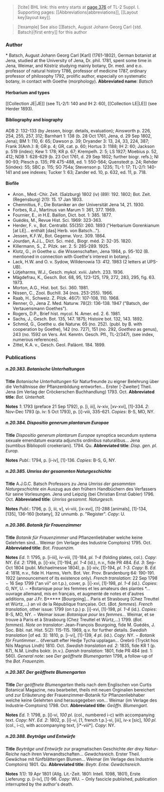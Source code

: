 > [!cite] BHL link: this entry starts at [page 376](https://www.biodiversitylibrary.org/page/33265103) of TL-2 Suppl. I.
> Supporting pages: [[Abbreviations|abbreviations]], [[Layout key|layout key]].

> [!example] See also [[Batsch, August Johann Georg Carl {std. Batsch}|first entry]] for this author

### Author

\* Batsch, August Johann Georg Carl \[Karl\] (1761-1802), German botanist at Jena, studied at the University of Jena, Dr. phil. 1781, spent some time in Jena, Weimar, and Köstriz studying mainly botany, Dr. med. and e.o. professor of natural history 1786, professor of medicine 1787, ordinary professor of philosophy 1792, prolific author, especially on systematic botany, in contact with Goethe (morphology). 
**Abbreviated name**: *Batsch*

#### Herbarium and types

[[Collection JE|JE]] (see TL-2/1: 140 and IH 2: 60), [[Collection LE|LE]] (see Herder 1893).

#### Bibliography and biography

ADB 2: 132-133 (by Jessen, biogr. details, evaluation); Ainsworth p. 226, 254, 255, 257, 312; Barnhart 1: 138 (b. 28 Oct 1761, Jena, d. 29 Sep 1802, Jena); BM 1: 110, 6: 65; Dawson p. 39; Dryander 3: 13, 24, 33, 224, 387; Frank 3(Anh.): 8; GR p. 4; GR, cat. p. 60; Hortus 3: 1188; IH 2: 60; Jackson p. 519 (index); Kew 1: 178; KR p. 67; Krempelh. 2: 5; LS 1927; Moebius p. 52, 412; NDB 1: 628-629 (b. 23 Oct 1761, d. 29 Sep 1802; further biogr. refs.); NI 90-93; Plesch p. 135; PR 475-488, ed. 1: 550-564; Quenstedt p. 24; Rehder 5(index): 55; SBC p. 115; SO 754a; Stevenson p. 1235; TL-1: 17; TL-2/1: 140-141 and see indexes; Tucker 1: 63; Zander ed. 10, p. 632, ed. 11, p. 718.

#### Biofile

- Anon., Med.-Chir. Zeit. (Salzburg) 1802 (iv) (89): 192. 1802; Bot. Zeit. (Regensburg) 2(1): 15. 17 Jan 1803.
- Chemnitius, F., Die Botaniker an der Universität Jena 14, 21. 1930.
- Forbes, R.J., Martinus van Marum 1: 361, 377. 1969.
- Fournier, E., *in* H.E. Baillon, Dict. bot. 1: 385. 1877.
- Guédès, M., Revue Hist. Sci. 1969: 323-363.
- Herder, F. v., Bot. Centralbl. 55(35): 260. 1893 ("Herbarium Gorenkianum \[at LE\]... enthält \[das\] Herb. von Batsch...").
- Jessen, K.F.W., Bot. Gegenw. Vorz. 309. 1864.
- Jourdan, A.J.L., Dict. Sci. méd., Biogr. méd. 2: 32-35. 1820.
- Killermann, S., Z. Pilzk. ser. 2. 5: 285-289. 1925.
- Klotz, G., *in* Goethe u. die Wissenschaften, Jena 1984, p. 95-102 (B. mentioned in connection with Goethe's interest in botany).
- Lack, H.W. and O. v. Sydow, Willdenowia 13: 412. 1983 (2 letters at UPS-UB).
- Lütjeharms, W.J., Gesch. mykol. xviii. Jahrh. 233. 1936.
- Mägdefrau, K., Gesch. Bot. 68, 95, 123-125, 179, 272, 283, 295, fig. 63. 1973.
- Morton, A.G., Hist. bot. Sci. 360. 1981.
- Nissen, C., Zool. Buchill. 34 (nos. 253-255). 1966.
- Raab, H., Schweiz. Z. Pilzk. 46(7): 107-108, 110. 1968.
- Renner, O., Jena Z. Med. Naturw. 78(2): 136-138. 1947 ("Batsch, der Vertauensmann Goethes").
- Rogers, D.P., Brief hist. mycol. N. Amer. ed. 2. 6. 1981.
- Sachs, J., Gesch. Bot. 135, 147. 1875; Histoire bot. 132, 143. 1892.
- Schmid, G., Goethe u. die Naturw. 65 (no. 252). (publ. by B. with cooperation by Goethe), 142 (no. 727), 151 (no. 292, *Goethea* as genus), 243 (no. 1592 on Vers. Anl. Kenntn. Gesch. Pfl., TL-2/347), (see index, numerous references).
- Zittel, K.A. v., Gesch. Geol. Paläont. 184. 1899.

### Publications

##### n.20.383. Botanische Unterhaltungen

**Title**
*Botanische Unterhaltungen* für Naturfreunde zu eigner Belehrung über die Verhältnisse der Pflanzenbildung entworfen... Erster \[-Zweiter\] Theil. Jena (im Verlag der Cröckerschen Buchhandlung) 1793. Oct.
**Abbreviated title**: *Bot. Unterhalt.*

**Notes**
*1*: 1793 (preface 21 Sep 1792), p. \[i, iii\], iv-xiv, \[xv-xvi\], \[1\]-334.
*2*: Nov-Dec 1793 (p. iv: 5 Oct 1793), p. \[i\]-viii, 335-621.
*Copies*: B-S, MO, NY.

##### n.20.384. Dispositio generum plantarum Europae

**Title**
*Dispositio generum plantarum Europae* synoptica secundum systema sexuale emendatum exarata adjunctis ordinibus naturalibus... Jena (sumtibus Bibliopolii croekeriani). 1794. Qu.
**Abbreviated title**: *Disp. gen. pl. Europ.*

**Notes**
*Publ*.: 1794, p. \[i-iv\], \[1\]-136. *Copies*: B-S, G, NY.

##### n.20.385. Umriss der gesammten Naturgeschichte

**Title**
A.J.G.C. Batsch Professors zu Jena *Umriss der gesammten Naturgeschichte* ein Auszug aus den frühern Handbüchern des Verfassers für seine Vorlesungen. Jena und Leipzig (bei Christian Ernst Gabler) 1796. Oct.
**Abbreviated title**: *Umriss gesammt. Naturgesch.*

**Notes**
*Publ*.: 1796, p. \[i, iii, v\], vi-viii, \[ix-xvi\], \[1\]-288 \[animals\], \[1\]-134, \[135\], 136-160 \[botany\], 32 unnumb. p. "Register". *Copy*: U.

##### n.20.386. Botanik für Frauenzimmer

**Title**
*Botanik für Frauenzimmer* und Pflanzenliebhaber welche keine Gelehrten sind... Weimar (im Verlage des Industrie Comptoirs) 1795. Oct.
**Abbreviated title**: *Bot. Frauenzim.*

**Notes**
*Ed. 1*: 1795, p. \[i-iii\], iv-viii, \[1\]-184, *pl. 1-4* (folding plates, col.). *Copy*: NY.
*Ed. 2*: 1798, p. \[i\]-xiv, \[1\]-194, *pl. 1-4* (id.), n.v., fide PR 484.
*Ed. 3*: Sep-Oct 1804 (publ. Michaelmesse 1804), p. \[i\]-xiv, \[1\]-194, *pl. 1-3.* *Copy*: B.
*Ed. 4*: 1818, n.v., fide H. Harms, Verh. Bot. Ver. Prov. Brandenburg 64: 190-191. 1922 (announcement of its existence only).
*French translation*: 22 Sep 1798 − 16 Sep 1799 ("an vii" on t.p.), cover, p. \[i\]-xvi, \[1\]-198, *pl. 1-4* (id.). *Copies*: G, NY, U. − *Botanique pour les femmes et les amateurs des plantes *... ouvrage allemand, mis en français, et augmenté de notes et d'autres additions, par J.Fr. B\*\*\*\*\* \[Bourgoing\]... Paris et Strasbourg (Chez Treuttel et Würtz,...) an vii de la République française. Oct. (*Bot. femmes*).
*French translation*, other issue: 1799 (on t.p.) p. \[i\]-xvi, \[1\]-198, *pl. 1-4* (id.). *Copies*: B-S, MO, NY. − Weimar issue: *Botanique pour les femmes*... Weimar, et se trouve à Paris et à Strasbourg (Chez Treuttel et Würtz,...) 1799. (*Bot. femmes*).
*Note on translator*: Jean-François Bourgoing, fide M. Guédès, J. Soc. Bibl. nat. Hist. 5(2): 115-115. 1969, q.v. for further details.
*Swedish translation* \[of ed. 3\]: 1810, p. \[i-vi\], \[1\]-139, *4 pl*. (id.). *Copy*: NY. − *Botanik för Fruntimmer*... öfversatt efter Hedje Tycha upplagan... Örebrö (Tryckt hos Nils Magnus Lindh) 1810. Oct.
*Swedish translation ed. 2*: 1835, fide KR 1 (p. 67), N.M. Lindhs boktr. (n.v.).
*Danish translation*: 1801, fide PR 484 (ed. 1: 560).
*General note*: see *Der geöffnete Blumengarten* 1798, a follow-up of the *Bot. Frauenzim.*

##### n.20.387. Der geöffnete Blumengarten

**Title**
*Der geöffnete Blumengarten* theils nach dem Englischen von Curtis Botanical Magazine, neu bearbeitet, theils mit neuen Orginalien bereichert und zur Erläuterung der Frauenzimmer-Botanik für Pflanzenliebhaber welche keine Gelehrten sind herausgegeben von... Weimar (im Verlage des Industrie-Comptoirs) 1798. Oct.
**Abbreviated title**: *Geöffn. Blumengart.*

**Notes**
*Ed. 1*: 1798, p. \[i\]-vi, *100 pl*. (col., numbered i-c) with accompanying text. *Copy*: NY.
*Ed. 2*: 1802, p. \[i\]-vi, \[1, french t.p.\]-vi, \[iii\], iv-x \[sic\], *100 pl*. (col., i-c), with accompanying text, \[i\*-viii\*\]. *Copy*: NY.

##### n.20.388. Beyträge und Entwürfe

**Title**
*Beyträge und Entwürfe* zur pragmatischen Geschichte *der drey Natur-Reiche* nach ihren Verwandtschaften... *Gewächsreich*. Erster Theil. Gewächse mit fünfblätterigen Blumen... Weimar (im Verlage des Industrie Comptoirs) 1801. Qu.
**Abbreviated title**: *Beytr. Entw. Gewächsreich*.

**Notes**
*1(1)*: 19 Apr 1801 (Allg. Lit.-Zeit. 1801: Intell. 1098, 1801), Erste Lieferung: p. \[i-iv\], \[1\]-96.
*Copy*: WU. − Only fascicle published, publication interrupted by the author's death.

